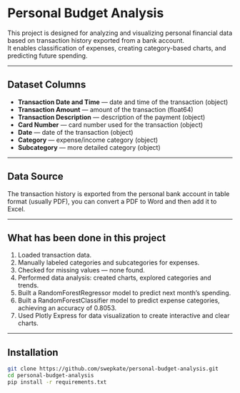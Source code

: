 # Personal Budget Analysis

This project is designed for analyzing and visualizing personal financial data based on transaction history exported from a bank account.  
It enables classification of expenses, creating category-based charts, and predicting future spending.

---

## Dataset Columns

- **Transaction Date and Time** — date and time of the transaction (object)  
- **Transaction Amount** — amount of the transaction (float64)  
- **Transaction Description** — description of the payment (object)  
- **Card Number** — card number used for the transaction (object)  
- **Date** — date of the transaction (object)  
- **Category** — expense/income category (object)  
- **Subcategory** — more detailed category (object)  

---

## Data Source

The transaction history is exported from the personal bank account in table format (usually PDF), you can convert a PDF to Word and then add it to Excel.

---

## What has been done in this project

1. Loaded transaction data.  
2. Manually labeled categories and subcategories for expenses.  
3. Checked for missing values — none found.  
4. Performed data analysis: created charts, explored categories and trends.  
5. Built a RandomForestRegressor model to predict next month’s spending.  
6. Built a RandomForestClassifier model to predict expense categories, achieving an accuracy of 0.8053.  
7. Used Plotly Express for data visualization to create interactive and clear charts.

---

## Installation

```bash
git clone https://github.com/swepkate/personal-budget-analysis.git
cd personal-budget-analysis
pip install -r requirements.txt
